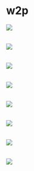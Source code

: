 # w2p
![](1.gif)
<br/>
<br/>
<br/>
![](2.gif)
<br/>
<br/>
<br/>
![](3.gif)
<br/>
<br/>
<br/>
![](4.gif)
<br/>
<br/>
<br/>
![](5.gif)
<br/>
<br/>
<br/>
![](6.gif)
<br/>
<br/>
<br/>
![](7.gif)
<br/>
<br/>
<br/>
![](8.gif)

